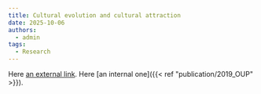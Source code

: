 ```yaml
---
title: Cultural evolution and cultural attraction
date: 2025-10-06
authors:
  - admin
tags:
  - Research
---
```


Here [an external link](https://global.oup.com/academic/product/cultural-evolution-in-the-digital-age-9780198835943). Here [an internal one]({{< ref "publication/2019_OUP" >}}).

